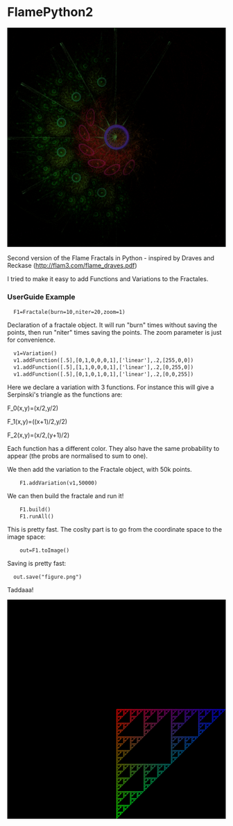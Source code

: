 # FlamePython2

<center> <img src="pif.png"></center>


Second version of the Flame Fractals in Python - inspired by Draves and Reckase (http://flam3.com/flame_draves.pdf)

I tried to make it easy to add Functions and Variations to the Fractales. 

### UserGuide Example

```
  F1=Fractale(burn=10,niter=20,zoom=1)
```
Declaration of a fractale object. It will run "burn" times without saving the points, then run "niter" times saving the points. 
The zoom parameter is just for convenience.

```
  v1=Variation()
  v1.addFunction([.5],[0,1,0,0,0,1],['linear'],.2,[255,0,0])
  v1.addFunction([.5],[1,1,0,0,0,1],['linear'],.2,[0,255,0])
  v1.addFunction([.5],[0,1,0,1,0,1],['linear'],.2,[0,0,255])
```

Here we declare a variation with 3 functions. For instance this will give a Serpinski's triangle as the functions are:

F_0(x,y)=(x/2,y/2)

F_1(x,y)=((x+1)/2,y/2)

F_2(x,y)=(x/2,(y+1)/2)

Each function has a different color. They also have the same probability to appear (the probs are normalised to sum to one).

We then add the variation to the Fractale object, with 50k points.
```
	F1.addVariation(v1,50000)
```

We can then build the fractale and run it!
```
	F1.build()
	F1.runAll()
```
This is pretty fast. The coslty part is to go from the coordinate space to the image space:
```
	out=F1.toImage()
```

Saving is pretty fast:
```
  out.save("figure.png")
```

Taddaaa!

![serp](Serp.png)

